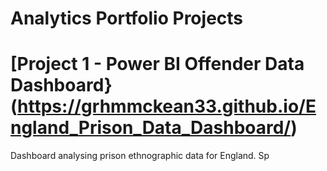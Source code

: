 # Analytics Portfolio Projects

# [Project 1 - Power BI Offender Data Dashboard}(https://grhmmckean33.github.io/England_Prison_Data_Dashboard/)
 Dashboard analysing prison ethnographic data for England. Sp
